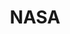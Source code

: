 ---
blog: https://blogs.nasa.gov/
facebook: https://www.facebook.com/nasa
font:
  name: Nasalization Medium
  myfonts: http://www.myfonts.com/fonts/typodermic/nasalization/
github: nasa
logohandle: nasa
sort: nasa
title: NASA
twitter: nasa
website: hhttps://www.nasa.gov/
wikipedia: https://en.wikipedia.org/wiki/NASA
---